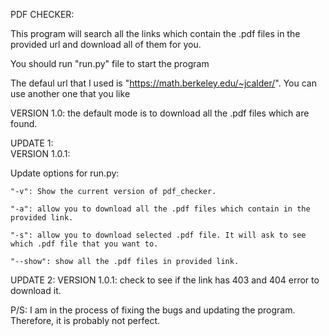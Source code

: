 PDF CHECKER:

This program will search all the links which contain the .pdf files in the provided url and download all of them for you. 

You should run "run.py" file to start the program

The defaul url that I used is "https://math.berkeley.edu/~jcalder/". You can use another one that you like 

VERSION 1.0: 
  the default mode is to download all the .pdf files which are found. 
  
UPDATE 1:  
VERSION 1.0.1: 

  Update options for run.py: 
  
    "-v": Show the current version of pdf_checker.
    
    "-a": allow you to download all the .pdf files which contain in the provided link.
    
    "-s": allow you to download selected .pdf file. It will ask to see which .pdf file that you want to.
    
    "--show": show all the .pdf files in provided link.

UPDATE 2: 
VERSION 1.0.1: check to see if the link has 403 and 404 error to download it. 

P/S: I am in the process of fixing the bugs and updating the program. Therefore, it is probably not perfect. 


